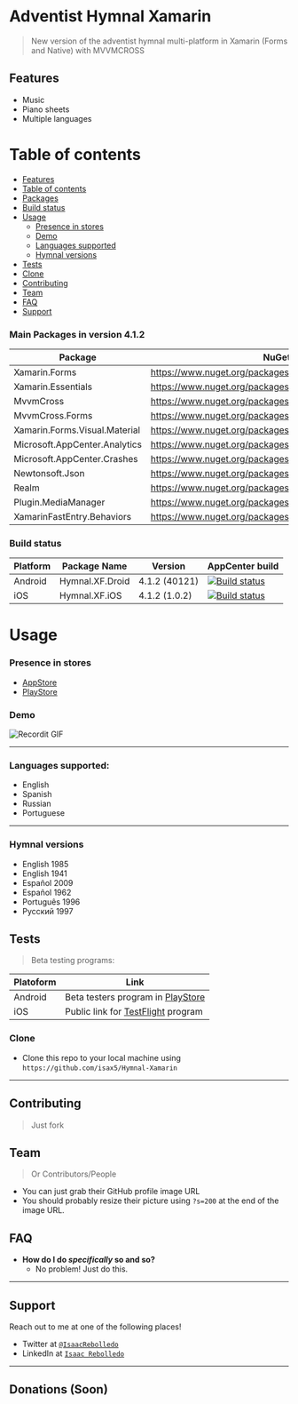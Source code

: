 
# Adventist Hymnal Xamarin
> New version of the adventist hymnal multi-platform in Xamarin (Forms and Native) with MVVMCROSS



## Features
- Music
- Piano sheets
- Multiple languages


Table of contents
============

<!--ts-->
   * [Features](#features)
   * [Table of contents](#table-of-contents)
   * [Packages](#main-packages-in-version-412)
   * [Build status](#build-status)
   * [Usage](#usage)
      * [Presence in stores](#presence-in-stores)
      * [Demo](#demo)
      * [Languages supported](#languages-supported)
      * [Hymnal versions](#hymnal-versions)
   * [Tests](#tests)
   * [Clone](#clone)
   * [Contributing](#contributing)
   * [Team](#team)
   * [FAQ](#faq)
   * [Support](#support)
<!--te-->

### Main Packages in version 4.1.2
|Package                       |NuGet Link                                                       |
|------------------------------|-----------------------------------------------------------------|
|Xamarin.Forms                 |https://www.nuget.org/packages/Xamarin.Forms/                    |
|Xamarin.Essentials            |https://www.nuget.org/packages/Xamarin.Essentials/               |
|MvvmCross                     |https://www.nuget.org/packages/MvvmCross/                        |
|MvvmCross.Forms               |https://www.nuget.org/packages/MvvmCross.Forms/                  |
|Xamarin.Forms.Visual.Material |https://www.nuget.org/packages/Xamarin.Forms.Visual.Material/    |
|Microsoft.AppCenter.Analytics |https://www.nuget.org/packages/Microsoft.AppCenter.Analytics/    |
|Microsoft.AppCenter.Crashes   |https://www.nuget.org/packages/Microsoft.AppCenter.Crashes/      |
|Newtonsoft.Json               |https://www.nuget.org/packages/Newtonsoft.Json/                  |
|Realm                         |https://www.nuget.org/packages/Realm/                            |
|Plugin.MediaManager           |https://www.nuget.org/packages/Plugin.MediaManager/              |
|XamarinFastEntry.Behaviors    |https://www.nuget.org/packages/XamarinFastEntry.Behaviors/       |


### Build status
|Platform       |Package Name    |Version        |AppCenter build  |
|---------------|----------------|---------------|-----------------|
|Android        |Hymnal.XF.Droid |4.1.2 (40121)  |[![Build status](https://build.appcenter.ms/v0.1/apps/3d7e2f21-5600-40b5-91f3-6d57fe1227a4/branches/master/badge)](https://appcenter.ms) |
|iOS            |Hymnal.XF.iOS   |4.1.2 (1.0.2)  |[![Build status](https://build.appcenter.ms/v0.1/apps/a84c27d5-4abc-449e-983e-9b2ac6953ffa/branches/master/badge)](https://appcenter.ms) |

# Usage

### Presence in stores
- [AppStore](https://apps.apple.com/us/app/adventist-hymnal/id1153114394)
- [PlayStore](https://play.google.com/store/apps/details?id=net.ddns.HimnarioAdventistaSPA)

### Demo
![Recordit GIF](https://recordit.co/IoYOhRUrmB.gif)

---

### Languages supported:
- English
- Spanish
- Russian
- Portuguese

---

### Hymnal versions
- English 1985
- English 1941
- Español 2009
- Español 1962
- Português 1996
- Русский 1997


## Tests
> Beta testing programs:

|Platoform   |Link                                           |
|------------|------------------------------------------------------|
|Android     |Beta testers program in [PlayStore](https://play.google.com/store/apps/details?id=net.ddns.HimnarioAdventistaSPA) |
|iOS         |Public link for [TestFlight](https://testflight.apple.com/join/0zTExNbR) program |

### Clone

- Clone this repo to your local machine using `https://github.com/isax5/Hymnal-Xamarin`

---

## Contributing

> Just fork	


## Team

> Or Contributors/People

- You can just grab their GitHub profile image URL
- You should probably resize their picture using `?s=200` at the end of the image URL.



## FAQ

- **How do I do *specifically* so and so?**
    - No problem! Just do this.

---

## Support

Reach out to me at one of the following places!

- Twitter at <a href="https://twitter.com/IsaacRebolledo" target="_blank">`@IsaacRebolledo`</a>
- LinkedIn at <a href="https://www.linkedin.com/in/isaac-rebolledo-leal-47387698/" target="_blank">`Isaac Rebolledo`</a>
---

## Donations (Soon)

<!--stackedit_data:
eyJoaXN0b3J5IjpbLTg5MjI5NzIxMCwtMjQ1NTE2NjQzLDE5MD
c2NDE3MDMsLTIzNDE1ODEwMiwtNDc1MjMzMzQyLDIxNDY3NzA3
MTQsNjMxMzY2MTAyLC03MjAxMzU3MDYsLTQ2NzI3MTIzMiwtND
g5MjE4ODIwLDEwODY1MDIyMjcsMTY4NTA1NjkwN119
-->